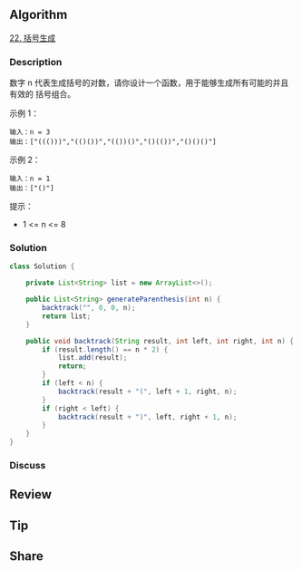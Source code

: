 ## Algorithm

[22. 括号生成](https://leetcode.cn/problems/generate-parentheses/description/?envType=study-plan-v2&envId=top-100-liked)

### Description

数字 n 代表生成括号的对数，请你设计一个函数，用于能够生成所有可能的并且 有效的 括号组合。

示例 1：

```
输入：n = 3
输出：["((()))","(()())","(())()","()(())","()()()"]
```

示例 2：

```
输入：n = 1
输出：["()"]
```

提示：

- 1 <= n <= 8

### Solution

```java
class Solution {

    private List<String> list = new ArrayList<>();

    public List<String> generateParenthesis(int n) {
        backtrack("", 0, 0, n);
        return list;
    }

    public void backtrack(String result, int left, int right, int n) {
        if (result.length() == n * 2) {
            list.add(result);
            return;
        }
        if (left < n) {
            backtrack(result + "(", left + 1, right, n);
        }
        if (right < left) {
            backtrack(result + ")", left, right + 1, n);
        }
    }
}
```

### Discuss

## Review


## Tip


## Share
